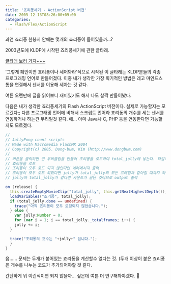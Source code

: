 ```yaml
---
title: '죠리퐁세기 - ActionScript 버전'
date: 2005-12-13T08:26:00+09:00
categories:
  - Flash/Flex/ActionScript
---
```

과연 죠리퐁 한봉지 안에는 몇개의 죠리퐁이 들어있을까...?

2003년도에 KLDP에 시작된 죠리퐁세기에 관한 글타래.

[글타래 보러 가자~~~](http://bbs.kldp.org/viewtopic.php?t=26098)

'그렇게 폐인이면 죠리퐁이나 세어봐라'식으로 시작된 이 글타래는 KLDP분들의 각종 프로그래밍 언어로 만들어졌다. 이중 내가 생각한 가장 획기적인 방법은 레고 마인드스톰을 연결해서 센서를 이용해 세자는 것 같다.

여튼 오랜만에 글을 읽어보니 재미있기도 해서 나도 살짝 만들어봤다.

다음은 내가 생각한 죠리퐁세기의 Flash ActionScript 버전이다. 실제로 가능할지는 모르겠다;; 다른 프로그래밍 언어에 비해서 스크립트 언어라 죠리퐁의 개수를 세는 센서를 연동하거나 하는건 무리일것 같다. 에... 아마 Java나 C, PHP 등을 연동한다면 가능할지도 모르겠다.

```actionscript
//
// JollyPong count scripts
// Made with Macromedia FlashMX 2004
// Copyright(c) 2005. Dong-bum, Kim (http://www.dongbum.com)
//
// 버튼을 클릭하면 빈 무비클립을 만들어 조리퐁을 로드하여 total_jolly에 넣는다. 타임라인의 한프레임당 죠리퐁 한개씩.
// 죠리퐁을 로드
// 조리퐁이 모두 로드 되지 않았다면 에러메시지 출력
// 조리퐁이 모두 로드 되었다면 jolly가 total_jolly의 모든 프레임과 같아질 때까지 하나씩 증가시키며 카운트
// jolly와 total_jolly가 같다면 카운트가 끝난 것이므로 output 출력

on (release) {
  this.createEmptyMovieClip("total_jolly", this.getNextHighestDepth());
  loadVariables("조리퐁", total_jolly);
  if (total_jolly.done == undefined) {
    trace("아직 죠리퐁이 모두 로딩되지 않았습니다.");
  } else {
    var jolly:Number = 0;
    for (var i = 1; i == total_jolly._totalframes; i++) {
    jolly += i;
  }

  trace("조리퐁의 갯수는 "+jolly+" 입니다.");
  }
}
```

음...... 문제는 두개가 붙어있는 죠리퐁을 계산할수 없다는 것. (두개 이상이 붙은 죠리퐁은 개수를 나누는 코드가 추가되어야할 것 같다.

간단하게 뭐 이런식이면 되지 않을까... 싶은데 여튼 더 연구해봐야겠다. 🙂
